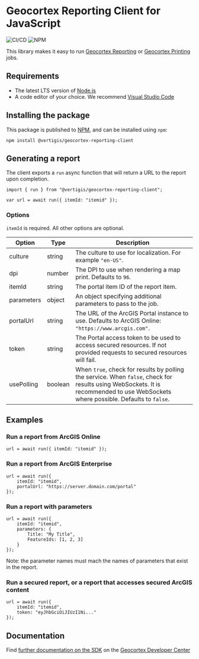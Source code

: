 # Geocortex Reporting Client for JavaScript

![CI/CD](https://github.com/geocortex/geocortex-reporting-client-js/workflows/CI/CD/badge.svg) ![NPM](https://img.shields.io/npm/v/geocortex-reporting-client)

This library makes it easy to run [Geocortex Reporting](https://www.geocortex.com/products/geocortex-reporting/) or [Geocortex Printing](https://www.geocortex.com/products/geocortex-printing/) jobs.

## Requirements

-   The latest LTS version of [Node.js](https://nodejs.org/en/download/)
-   A code editor of your choice. We recommend [Visual Studio Code](https://code.visualstudio.com/)

## Installing the package

This package is published to [NPM](https://www.npmjs.com/package/@vertigis/geocortex-reporting-client/), and can be installed using `npm`:

```
npm install @vertigis/geocortex-reporting-client
```

## Generating a report

The client exports a `run` async function that will return a URL to the report upon completion.

```
import { run } from "@vertigis/geocortex-reporting-client";

var url = await run({ itemId: "itemid" });
```

### Options

`itemId` is required. All other options are optional.

| Option        | Type    | Description                                                                                                                                                                       |
| ------------- | ------- | --------------------------------------------------------------------------------------------------------------------------------------------------------------------------------- |
| culture       | string  | The culture to use for localization. For example `"en-US"`.                                                                                                                       |
| dpi           | number  | The DPI to use when rendering a map print. Defaults to `96`.                                                                                                                      |
| itemId        | string  | The portal item ID of the report item.                                                                                                                                            |
| parameters    | object  | An object specifying additional parameters to pass to the job.                                                                                                                    |
| portalUrl     | string  | The URL of the ArcGIS Portal instance to use. Defaults to ArcGIS Online: `"https://www.arcgis.com"`.                                                                              |
| token         | string  | The Portal access token to be used to access secured resources. If not provided requests to secured resources will fail.                                                          |
| usePolling    | boolean | When `true`, check for results by polling the service. When `false`, check for results using WebSockets. It is recommended to use WebSockets where possible. Defaults to `false`. |

## Examples

### Run a report from ArcGIS Online
```
url = await run({ itemId: "itemid" });
```

### Run a report from ArcGIS Enterprise
```
url = await run({ 
    itemId: "itemid", 
    portalUrl: "https://server.domain.com/portal"
});
 ```

### Run a report with parameters
```
url = await run({ 
    itemId: "itemid",
    parameters: { 
        Title: "My Title", 
        FeatureIds: [1, 2, 3] 
    }
});
```
Note: the parameter names must mach the names of parameters that exist in the report.

### Run a secured report, or a report that accesses secured ArcGIS content
```
url = await run({ 
    itemId: "itemid", 
    token: "eyJhbGciOiJIUzI1Ni..."
});
```

## Documentation

Find [further documentation on the SDK](https://developers.geocortex.com/docs/reporting/sdk-overview/) on the [Geocortex Developer Center](https://developers.geocortex.com/docs/reporting/overview/)
